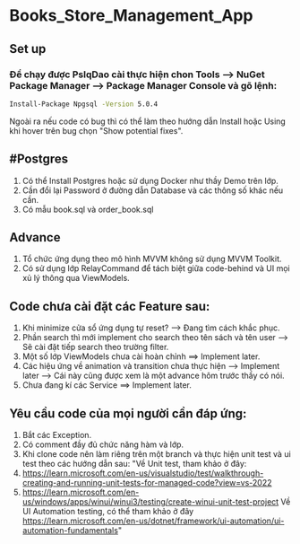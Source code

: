 # Books_Store_Management_App

## Set up

### Để chạy được PslqDao cài thực hiện chon Tools --> NuGet Package Manager --> Package Manager Console và gõ lệnh:
```bash
Install-Package Npgsql -Version 5.0.4
```

Ngoài ra nếu code có bug thì có thể làm theo hướng dẫn Install hoặc Using khi hover trên bug chọn "Show potential fixes".

## #Postgres
1. Có thể Install Postgres hoặc sử dụng Docker như thầy Demo trên lớp.
2. Cần đổi lại Password ở đường dẫn Database và các thông số khác nếu cần.
3. Có mẫu book.sql và order_book.sql


## Advance

1. Tổ chức ứng dụng theo mô hình MVVM không sử dụng MVVM Toolkit.
2. Có sử dụng lớp RelayCommand để tách biệt giữa code-behind và UI mọi xủ lý thông qua ViewModels.

## Code chưa cài đặt các Feature sau:
1. Khi minimize cửa sổ ứng dụng tự reset? --> Đang tìm cách khắc phục.
2. Phần search thì mới implement cho search theo tên sách và tên user --> Sẽ cài đặt tiếp search theo trường filter.
3. Một số lớp ViewModels chưa cài hoàn chỉnh ==> Implement later.
4. Các hiệu ứng về animation và transition chưa thực hiện --> Implement later --> Cái này cũng được xem là một advance hôm trước thầy có nói.
5. Chưa đang kí các Service ==> Implement later.

## Yêu cầu code của mọi người cần đáp ứng:
1. Bắt các Exception.
2. Có comment đầy đủ chức năng hàm và lớp.
3. Khi clone code nên làm riêng trên một branch và thực hiện unit test và ui test theo các hướng dẫn sau:
  "Về Unit test, tham khảo ở đây: 
  1. https://learn.microsoft.com/en-us/visualstudio/test/walkthrough-creating-and-running-unit-tests-for-managed-code?view=vs-2022
  2. https://learn.microsoft.com/en-us/windows/apps/winui/winui3/testing/create-winui-unit-test-project
  Về UI Automation testing, có thể tham khảo ở đây
  https://learn.microsoft.com/en-us/dotnet/framework/ui-automation/ui-automation-fundamentals"
